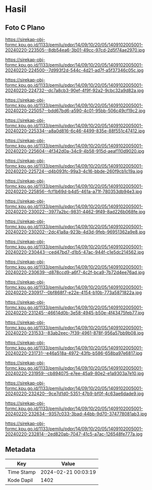 # Hasil

## Foto C Plano

https://sirekap-obj-formc.kpu.go.id/1133/pemilu/pdpr/14/09/10/20/05/1409102005001-20240220-223505--8db54ea6-3b01-49cc-97cd-2d5f74ae2970.jpg

https://sirekap-obj-formc.kpu.go.id/1133/pemilu/pdpr/14/09/10/20/05/1409102005001-20240220-224500--7d993f2d-544c-4d21-ad7f-a5f37346c05c.jpg

https://sirekap-obj-formc.kpu.go.id/1133/pemilu/pdpr/14/09/10/20/05/1409102005001-20240220-224732--dc7a8cb3-90ef-4f9f-92a2-9cbc32a9d82a.jpg

https://sirekap-obj-formc.kpu.go.id/1133/pemilu/pdpr/14/09/10/20/05/1409102005001-20240220-225057--bdd67bd6-a590-4c01-95bb-506c49cf19c2.jpg

https://sirekap-obj-formc.kpu.go.id/1133/pemilu/pdpr/14/09/10/20/05/1409102005001-20240220-225334--a8a0d816-6c46-4499-835e-88f551c47412.jpg

https://sirekap-obj-formc.kpu.go.id/1133/pemilu/pdpr/14/09/10/20/05/1409102005001-20240220-225604--4f342d0a-34c9-4b58-915d-aeaf110d9020.jpg

https://sirekap-obj-formc.kpu.go.id/1133/pemilu/pdpr/14/09/10/20/05/1409102005001-20240220-225724--d4b093fc-99a3-4c16-bbde-260f9cb1c19a.jpg

https://sirekap-obj-formc.kpu.go.id/1133/pemilu/pdpr/14/09/10/20/05/1409102005001-20240220-225856--fcf1b69d-b4d5-461a-a71f-780353db94e3.jpg

https://sirekap-obj-formc.kpu.go.id/1133/pemilu/pdpr/14/09/10/20/05/1409102005001-20240220-230022--3977a2bc-9831-4462-9f49-8ad226b068fe.jpg

https://sirekap-obj-formc.kpu.go.id/1133/pemilu/pdpr/14/09/10/20/05/1409102005001-20240220-230202--2dc41a8a-923b-4d3d-9feb-96951362a9e8.jpg

https://sirekap-obj-formc.kpu.go.id/1133/pemilu/pdpr/14/09/10/20/05/1409102005001-20240220-230443--ced47bd7-d1b5-47ac-944f-c1e5dc214562.jpg

https://sirekap-obj-formc.kpu.go.id/1133/pemilu/pdpr/14/09/10/20/05/1409102005001-20240220-230639--d878ccd9-a6f7-4c2f-bca9-7b72d4ee76ad.jpg

https://sirekap-obj-formc.kpu.go.id/1133/pemilu/pdpr/14/09/10/20/05/1409102005001-20240220-230917--0bf868f7-e22e-4154-b10b-773a5871822a.jpg

https://sirekap-obj-formc.kpu.go.id/1133/pemilu/pdpr/14/09/10/20/05/1409102005001-20240220-231245--46614d0b-3e58-4945-b50e-4f43475feb77.jpg

https://sirekap-obj-formc.kpu.go.id/1133/pemilu/pdpr/14/09/10/20/05/1409102005001-20240220-231533--83ab2eec-7f39-4961-878f-956a57bb9b08.jpg

https://sirekap-obj-formc.kpu.go.id/1133/pemilu/pdpr/14/09/10/20/05/1409102005001-20240220-231731--e46a518a-4972-43fb-b586-658ba97e6817.jpg

https://sirekap-obj-formc.kpu.go.id/1133/pemilu/pdpr/14/09/10/20/05/1409102005001-20240220-231959--cb894075-e7ee-45a9-80e2-e1a9303a7e10.jpg

https://sirekap-obj-formc.kpu.go.id/1133/pemilu/pdpr/14/09/10/20/05/1409102005001-20240220-232420--9ce7d1d0-5351-47b9-bf0f-4c63ae6dade9.jpg

https://sirekap-obj-formc.kpu.go.id/1133/pemilu/pdpr/14/09/10/20/05/1409102005001-20240220-232634--9357c033-3bad-44bb-9d70-374778081ab3.jpg

https://sirekap-obj-formc.kpu.go.id/1133/pemilu/pdpr/14/09/10/20/05/1409102005001-20240220-232814--2ed820ab-7047-41c5-a7ac-126548fe777a.jpg


## Metadata

| Key        | Value               |
| ---------- | ------------------- |
| Time Stamp | 2024-02-21 00:03:19 |
| Kode Dapil | 1402                |



